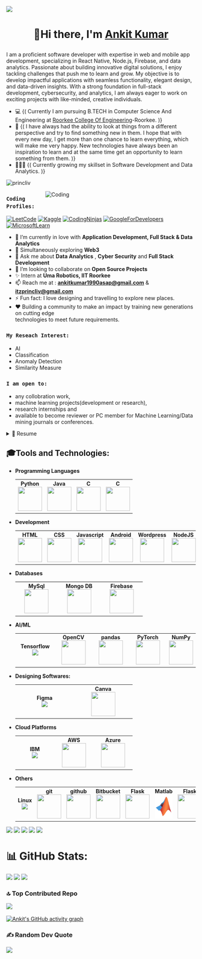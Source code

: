 <!--![](https://raw.githubusercontent.com/halfrost/halfrost/master/icons/header.png)-->

![](https://user-images.githubusercontent.com/95478989/198955082-6e78ebb5-e1e4-49f9-8d32-6e5af3984dcd.gif)

# <p align="center">👋Hi there, I'm [Ankit Kumar](https://www.linkedin.com/in/ankit1990asap/)</p> <!-- <img src="https://github.com/TheDudeThatCode/TheDudeThatCode/blob/master/Assets/Hi.gif" width="19px">  <img src="https://github.com/TheDudeThatCode/TheDudeThatCode/blob/master/Assets/Earth.gif" width="24px"> -->

I am a proficient software developer with expertise in web and mobile app development, specializing in React Native, Node.js, Firebase, and data analytics. Passionate about building innovative digital solutions, I enjoy tackling challenges that push me to learn and grow. My objective is to develop impactful applications with seamless functionality, elegant design, and data-driven insights. With a strong foundation in full-stack development, cybersecurity, and analytics, I am always eager to work on exciting projects with like-minded, creative individuals.


- 💻 {( Currently I am pursuing B.TECH in Computer Science And Engineering at [Roorkee College Of Engineering](https://www.rceroorkee.in/)-Roorkee. )}
- 🧑‍ {( I have always had the ability to look at things from a different perspective and try to find something new in them. I hope that with every new day, I get more than one chance to learn everything, which will make me very happy. New technologies have always been an inspiration to learn and at the same time get an opportunity to learn something from them. )}
- 👨🏽‍💻 {( Currently growing my skillset in Software Development and Data Analytics. )}

<p align="left"> <img src="https://komarev.com/ghpvc/?username=princliv&label=Profile%20views&color=32CD32&style=flat" alt="princliv" /> </p>
<img align="right" alt="Coding" width="400" src="https://cdn.dribbble.com/users/2646423/screenshots/5507196/computer.gif">

### `Coding Profiles:`
[![LeetCode](https://img.shields.io/badge/-LeetCode-orange?style=flat&amp;labelColor=black&amp;logo=leetcode&amp;logoColor=orange)](https://leetcode.com/princliv/)
[![Kaggle](https://img.shields.io/badge/-Kaggle-blue?style=flat&amp;labelColor=white&amp;logo=kaggle&amp;logoColor=blue)](https://www.kaggle.com)
[![CodingNinjas](https://img.shields.io/badge/-CodingNinjas-orange?style=flat&amp;labelColor=white&amp;logo=codingninjas&amp;logoColor=orange)](https://www.codingninjas.com/studio/profile/princliv)
[![GoogleForDevelopers](https://img.shields.io/badge/-Google-white?style=flat&amp;labelColor=black&amp;logo=google&amp;logoColor=white)](https://g.dev/ankitkumar_hu)
[![MicrosoftLearn](https://img.shields.io/badge/-Microsoft-blue?style=flat&amp;labelColor=white&amp;logo=microsoft&amp;logoColor=blue)](https://learn.microsoft.com/en-us/users/princliv/)

- 🌱 I’m currently in love with <b>Application Development, Full Stack & Data Analytics</b>
- 🔭 Simultaneously exploring <b>Web3</b>
- 💬 Ask me about **Data Analytics** , **Cyber Security** and **Full Stack Development**
- 👯 I’m looking to collaborate on **Open Source Projects**
- ✨ Intern at **Uma Robotics, IIT Roorkee**
- 📫 Reach me at : **ankitkumar1990asap@gmail.com** & **itzprincliv@gmail.com**
- ⚡ Fun fact: I love designing and travelling to explore new places.
- ❤️ Building a community to make an impact by training new generations on cutting edge \
technologies to meet future requirements.</br>


### `My Reseach Interest:`
<!--<img align="right" alt="Coding" width="400" src="https://user-images.githubusercontent.com/71630336/167283188-f5e9687e-736f-4b1c-8e1d-77b227e008dd.gif">-->

- AI
- Classification
- Anomaly Detection
- Similarity Measure

 ### `I am open to:`

- any collobration work,
- machine learning projects(development or research),
- research internships and
- available to become reviewer or PC member for Machine Learning/Data mining journals or conferences.

<details>
   <summary>📝 Resume</summary>

 ## Education
 <img align="right" alt="Coding" width="450" src="https://user-images.githubusercontent.com/74038190/212750672-2f3f2b50-c84f-4ed8-a60a-849ae69ff9df.gif">

  - 📍 **Uttarakhand Technical University, Dehradun** < 2021-2025 >\
   📖**Bechelor In Technology-< Computer Science And Engineering >**

 - 📍 **Kendriya Vidyalaya, Danapur Cantt, Patna** < 2018-2020 >\
   📖**Senior Secondary Schooling-< Intermediate Science >**
 
 - 📍 **Kendriya Vidyalaya, Danapur Cantt, Patna** < 2013-2018 >\
   📖**Secondary Schooling**
 
   
   
   
 ## Experience 
  -  👨‍💻 **Android Application Development**-------------< Internship >\
     📆 apr,2024 - may,2024\
     📍 **Google for Developer**

 -  👨‍💻 **Technical Department**-------------< Internship >\
    📆 jan,2024 - Apr,2024\
    📍 **Uma Robotics** - Tides, IIT Roorkee, India

 -  👨‍💻 **App Development**------------------< Internship >\
    📆 aug,2023 - sept,2023\
    📍 **Bharat Intern**

 -  👨‍💻 **Cyber Security**-------------------< Internship >\
    📆 june,2022 - july,2023 (6 Weeks)\
    📍 **IBM Skillsbuild**

 -  👨‍💻 **Web Development**------------------< Training >\
    📆 sept,2021 - nov,2021\
    📍 **Intershala** - Roorkee, India

   </details>


## 🎓Tools and Technologies:
- **Programming Languages**
	<center>
		<table>
			<tbody>
				<tr>
					<td width="25%" align="center">
						<span><strong>Python</strong></span><br/>
						<img height="64px" width="64px" src="https://cdn.svgporn.com/logos/python.svg">
					</td>
					<td width="25%" align="center">
						<span><strong>Java</strong></span><br/>
						<img height="64px" width="64px" src="https://cdn.svgporn.com/logos/java.svg">
					</td>
					<td width="25%" align="center">
						<span><strong>C</strong></span><br/>
						<img height="64px" width="64px" src="https://cdn.svgporn.com/logos/c.svg">
					</td>
					<td width="25%" align="center">
						<span><strong>C</strong></span><br/>
						<img height="64px" width="64px" src="https://cdn.svgporn.com/logos/c-plusplus.svg">
					</td>
				</tr>
			</tbody>
		</table>
	</center>
- **Development**
	<center>
		<table>
			<tbody>
				<tr>
					<td align="center">
						<span><strong>HTML</strong></span><br/>
						<img height="64px" width="64px" src="https://cdn.svgporn.com/logos/html-5.svg">
					</td>
					<td align="center">
						<span><strong>CSS</strong></span><br/>
						<img height="64px" width="64px" src="https://cdn.svgporn.com/logos/css-3.svg">
					</td>
					<td align="center">
						<span><strong>Javascript</strong></span><br/>
						<img height="64px" width="64px" src="https://cdn.svgporn.com/logos/javascript.svg">
					</td>
					<td align="center">
						<span><strong>Android</strong></span><br/>
						<img height="64px" width="64px" src="https://cdn.svgporn.com/logos/android-icon.svg">
					</td>
					<td align="center">
						<span><strong>Wordpress</strong></span><br/>
						<img height="64px" width="64px" src="https://www.vectorlogo.zone/logos/wordpress/wordpress-icon.svg">
					</td>
					<td align="center">
						<span><strong>NodeJS</strong></span><br/>
						<img height="64px" width="64px" src="https://cdn.svgporn.com/logos/nodejs.svg">
					</td>
					<td align="center">
						<span><strong>React</strong></span><br/>
						<img height="64px" width="64px" src="https://cdn.svgporn.com/logos/react.svg">
					</td><!--
					<td  align="center">
						<span><strong>Wix</strong></span><br/>
						<img height="64px" width="64px" src="https://www.vectorlogo.zone/logos/wix/wix-icon.svg">
					</td>
					<td align="center">
						<span><strong>TypeScript</strong></span><br/>
						<img height="64px" width="64px" src="https://miro.medium.com/max/828/1*mn6bOs7s6Qbao15PMNRyOA.png">
					</td>
					<td align="center">
						<span><strong>TypeScript</strong></span><br/>
						<img height="64px" width="64px" src="https://angular.io/assets/images/logos/angular/angular.svg">
					</td>-->
				</tr>
			</tbody>
		</table>
	</center>
- **Databases**
	<center>
		<table>
			<tbody>
				<tr>
					<td width="25%" align="center">
						<span><strong>MySql</strong></span><br/>
						<img height="64px" width="64px" src="https://www.vectorlogo.zone/logos/mysql/mysql-horizontal.svg">
					</td>
					<td width="25%" align="center">
						<span><strong>Mongo DB</strong></span><br/>
						<img height="64px" width="64px" src="https://cdn.svgporn.com/logos/mongodb.svg">
					</td>
					<td width="25%" align="center">
						<span><strong>Firebase</strong></span><br/>
						<img height="64px" width="64px" src="https://cdn.svgporn.com/logos/firebase.svg">
					</td>
				</tr>
			</tbody>
		</table>
	</center>
<!--- **web Hosting Platforms**
	<center>
		<table>
			<tbody>
				<tr>
					<td width="25%" align="center">
						<span><strong>Heroku</strong></span><br/>
						<img src="https://www.vectorlogo.zone/logos/heroku/heroku-icon.svg">
					</td>
					<td width="25%" align="center">
						<span><strong>Netlify</strong></span><br/>
						<img height="64px" width="64px" src="https://www.vectorlogo.zone/logos/netlify/netlify-icon.svg">
					</td>
     
     <td width="25%" align="center">
						<span><strong>Github pages</strong></span><br/>
						<img height="64px" width="64px" src="https://www.vectorlogo.zone/logos/github/github-icon.svg">
					</td>
					     <td width="25%" align="center">
						<span><strong>Vercel</strong></span><br/>
						<img height="64px" width="64px" src="https://github.com/wappalyzer/wappalyzer/blob/master/src/drivers/webextension/images/icons/vercel.svg">
					</td>
				</tr>
			</tbody>
		</table>
	</center>-->
- **AI/ML**
	<center>
		<table>
			<tbody>
				<tr>
					<td width="25%" align="center">
						<span><strong>Tensorflow</strong></span><br/>
						<img src="https://www.vectorlogo.zone/logos/tensorflow/tensorflow-ar21.svg">
					</td>
					<td width="25%" align="center">
						<span><strong>OpenCV</strong></span><br/>
						<img height="64px" width="64px" src="https://www.vectorlogo.zone/logos/opencv/opencv-icon.svg">
					</td>
					<td width="25%" align="center">
						<span><strong>pandas</strong></span><br/>
						<img height="64px" width="64px" src="https://cdn.svgporn.com/logos/pandas-icon.svg">
					</td>
     <td width="25%" align="center">
						<span><strong>PyTorch</strong></span><br/>
						<img height="64px" width="64px" src="https://www.vectorlogo.zone/logos/pytorch/pytorch-icon.svg">
					</td>
      <td width="25%" align="center">
						<span><strong>NumPy</strong></span><br/>
						<img height="64px" width="64px" src="https://www.vectorlogo.zone/logos/numpy/numpy-icon.svg">
					</td>
				</tr>
			</tbody>
		</table>
	</center>
- **Designing Softwares:**
	<center>
		<table>
			<tbody>
				<tr>
					<td width="25%" align="center">
						<span><strong>Figma</strong></span><br/>
						<img src="https://www.vectorlogo.zone/logos/figma/figma-icon.svg">
					</td>
					<td width="25%" align="center">
						<span><strong>Canva</strong></span><br/>
						<img height="64px" width="64px" src="https://www.vectorlogo.zone/logos/canva/canva-icon.svg">
					</td>
					</tr>
			</tbody>
		</table>
	</center>
- **Cloud Platforms**
	<center>
		<table>
			<tbody>
				<tr>
					<td width="25%" align="center">
						<span><strong>IBM</strong></span><br/>
						<img src="https://www.vectorlogo.zone/logos/ibm_cloud/ibm_cloud-icon.svg">
					</td>
					<td width="25%" align="center">
						<span><strong>AWS</strong></span><br/>
						<img height="64px" width="64px" src="https://www.vectorlogo.zone/logos/amazon_aws/amazon_aws-icon.svg">
					</td>
     
     <td width="25%" align="center">
						<span><strong>Azure</strong></span><br/>
						<img height="64px" width="64px" src="https://www.vectorlogo.zone/logos/microsoft_azure/microsoft_azure-icon.svg">
					</td>
				</tr>
			</tbody>
		</table>
	</center>
- **Others**
	<center>
		<table>
			<tbody>
				<tr>
					<td width="25%" align="center">
						<span><strong>Linux</strong></span><br/>
						<img src="https://www.vectorlogo.zone/logos/linux/linux-icon.svg">
					</td>
					<td width="25%" align="center">
						<span><strong>git</strong></span><br/>
						<img height="64px" width="64px" src="https://www.vectorlogo.zone/logos/git-scm/git-scm-icon.svg">
					</td>
     <td width="25%" align="center">
						<span><strong>github</strong></span><br/>
						<img height="64px" width="64px" src="https://www.vectorlogo.zone/logos/github/github-tile.svg">
					</td>
      <td width="25%" align="center">
						<span><strong>Bitbucket</strong></span><br/>
						<img height="64px" width="64px" src="https://www.vectorlogo.zone/logos/bitbucket/bitbucket-official.svg">
					</td>
    
     <td width="25%" align="center">
						<span><strong>Flask</strong></span><br/>
						<img height="64px" width="64px" src="https://www.vectorlogo.zone/logos/pocoo_flask/pocoo_flask-icon.svg">
					</td>
					<td width="25%" align="center">
						<span><strong>Matlab</strong></span><br/>
						<img height="64px" width="64px" src="https://github.com/devicons/devicon/blob/master/icons/matlab/matlab-original.svg">
					</td>
       <td width="25%" align="center">
						<span><strong>Flask</strong></span><br/>
						<img height="64px" width="64px" src="https://www.vectorlogo.zone/logos/pocoo_flask/pocoo_flask-icon.svg">
					</td>
					<td width="25%" align="center">
						<span><strong>PowerBI</strong></span><br/>
						<img height="64px" width="64px" src="https://github.com/gilbarbara/logos/blob/92bb74e98bca1ea1ad794442676ebc4e75038adc/logos/microsoft-power-bi.svg">
					</td>
				</tr>
			</tbody>
		</table>
	</center>


<p align = "center">

[<img src="https://img.shields.io/badge/Kaggle-20BEFF?style=for-the-badge&logo=Kaggle&logoColor=white" />](https://www.kaggle.com/princliv)
[<img src ="https://img.shields.io/badge/website-%23.svg?&style=for-the-badge&logo=www&logoColor=white%22&color=black">](https://github.com/princliv)
[<img src="https://img.shields.io/badge/Twitter-1DA1F2?style=for-the-badge&logo=twitter&logoColor=white" />](https://twitter.com/ankitku1990asap) 
[<img src="https://img.shields.io/badge/linkedin-%230077B5.svg?&style=for-the-badge&logo=linkedin&logoColor=white" />](https://www.linkedin.com/in/ankit1990asap/)
[<img src="https://img.shields.io/badge/Instagram-E4405F?style=for-the-badge&logo=instagram&logoColor=white" />](https://instagram.com/princliv_)
</p>

# 📊 GitHub Stats:
![](https://github-readme-stats.vercel.app/api?username=princliv&theme=black&hide_border=false&include_all_commits=false&count_private=false) 
![](https://github-readme-streak-stats.herokuapp.com/?user=princliv&theme=black&hide_border=false) 
![](https://github-readme-stats.vercel.app/api/top-langs/?username=princliv&theme=black&hide_border=false&include_all_commits=false&count_private=false&layout=compact)

### 🔝 Top Contributed Repo
![](https://github-contributor-stats.vercel.app/api?username=princliv&limit=5&theme=flat&combine_all_yearly_contributions=true)

[![Ankit's GitHub activity graph](https://github-readme-activity-graph.vercel.app/graph?username=princliv&theme=react-dark)](https://github.com/princliv)

### ✍ Random Dev Quote
![](https://quotes-github-readme.vercel.app/api?type=horizontal&theme=gruvbox)
